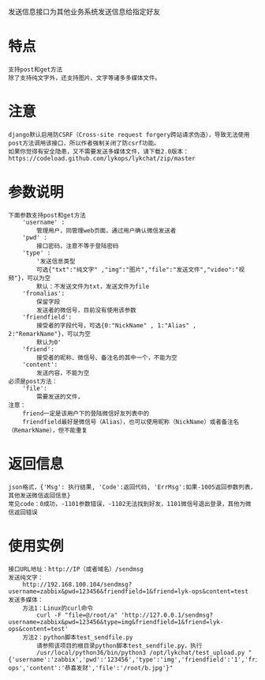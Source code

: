 发送信息接口为其他业务系统发送信息给指定好友

# 特点
	支持post和get方法
	除了支持纯文字外，还支持图片、文字等诸多多媒体文件。

# 注意
	django默认启用防CSRF（Cross-site request forgery跨站请求伪造），导致无法使用post方法调用该接口，所以作者强制关闭了防csrf功能。
	如果你觉得有安全隐患，又不需要发送多媒体文件，请下载2.0版本：https://codeload.github.com/lykops/lykchat/zip/master

# 参数说明
	下面参数支持post和get方法
		'username' : 
			管理用户，同管理web页面，通过用户确认微信发送者 
		'pwd' : 
			接口密码，注意不等于登陆密码
		'type' : 
			'发送信息类型
			可选{"txt":"纯文字" ,"img":"图片","file":"发送文件","video":"视频"}，可以为空
			默认：不发送文件为txt，发送文件为file
		'fromalias':
			保留字段
			发送者的微信号，目前没有使用该参数
		'friendfield':
			接受者的字段代号，可选{0:"NickName" , 1:"Alias" , 2:"RemarkName"}，可以为空
			默认为0'
		'friend':
			接受者的昵称、微信号、备注名的其中一个，不能为空
		'content':
			发送内容，不能为空
	必须是post方法：
		'file':
			需要发送的文件，
	注意：
		friend一定是该用户下的登陆微信好友列表中的
		friendfield最好是微信号（Alias），也可以使用昵称（NickName）或者备注名（RemarkName），但不能重复

# 返回信息
	json格式，{'Msg': 执行结果, 'Code':返回代码, 'ErrMsg':如果-1005返回参数列表，其他发送微信返回信息}
	常见code：0成功，-1101参数错误，-1102无法找到好友，1101微信号退出登录，其他为微信返回错误

# 使用实例
	接口URL地址：http://IP（或者域名）/sendmsg
	发送纯文字：
		http://192.168.100.104/sendmsg?username=zabbix&pwd=123456&friendfield=1&friend=lyk-ops&content=test
	发送多媒体：
		方法1：Linux的curl命令
			curl -F "file=@/root/a" 'http://127.0.0.1/sendmsg?username=zabbix&pwd=123456&type=img&friendfield=1&friend=lyk-ops&content=test'
		方法2：python脚本test_sendfile.py
			请参照该项目的根目录python脚本test_sendfile.py，执行
			/usr/local/python36/bin/python3 /opt/lykchat/test_upload.py "{'username':'zabbix','pwd':'123456','type':'img','friendfield':'1','friend':'lyk-ops','content':'恭喜发财','file':'/root/b.jpg'}"
			